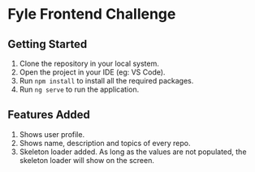 # Fyle Frontend Challenge

## Getting Started

1. Clone the repository in your local system.
2. Open the project in your IDE (eg: VS Code).
3. Run `npm install` to install all the required packages.
4. Run `ng serve` to run the application.

## Features Added

1. Shows user profile.
2. Shows name, description and topics of every repo.
3. Skeleton loader added. As long as the values are not populated, the skeleton loader will show on the screen.
